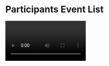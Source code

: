 # Participants Event List

<video autoplay src="https://user-images.githubusercontent.com/79336444/200830977-5be876c0-5765-433d-8cdd-eb87f549b22b.mp4" width="250px">

## Sobre

## Projeto desenvolvido durante o curso de react-native da rocketseat, no qual foi ensinado os conceitos iniciais sobre a ferramenta utilizando o Expo Manager Workflow.

## Tecnologias &#128736;

- **React Native**
- **JavaScript**
- **TypeScript**
- **React Hooks**
- **StyleSheet**
